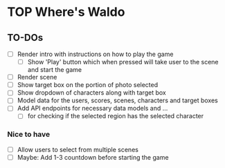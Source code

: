 # TOP Where's Waldo

## TO-DOs

- [ ] Render intro with instructions on how to play the game
  - [ ] Show 'Play' button which when pressed will take user to the scene and start the game
- [ ] Render scene
- [ ] Show target box on the portion of photo selected
- [ ] Show dropdown of characters along with target box
- [ ] Model data for the users, scores, scenes, characters and target boxes
- [ ] Add API endpoints for necessary data models and ...
  - [ ] for checking if the selected region has the selected character

### Nice to have

- [ ] Allow users to select from multiple scenes
- [ ] Maybe: Add 1-3 countdown before starting the game
